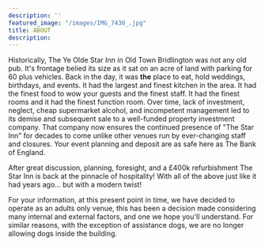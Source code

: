 ```yaml
---
description: ''
featured_image: "/images/IMG_7430_.jpg"
title: ABOUT
description:
---
```


Historically,  The Ye Olde Star Inn in Old Town Bridlington was not any old pub.  It's frontage belied its size as it sat on an acre of land with parking for 60 plus vehicles.  Back in the day, it was **the** place to eat,  hold weddings, birthdays, and events.  It had the largest and finest kitchen in the area. It had the finest food to wow your guests and the finest staff. It had the finest rooms and it had the finest function room.  Over time, lack of investment, neglect, cheap supermarket alcohol, and incompetent management led to its demise and subsequent sale to a well-funded property investment company. That company now ensures the continued presence of "The Star Inn" for decades to come unlike other venues run by ever-changing staff and closures. Your event planning and deposit are as safe here as The Bank of England.

After great discussion, planning, foresight, and a £400k refurbishment The Star Inn is back at the pinnacle of hospitality! With all of the above just like it had years ago... but with a modern twist!

For your information, at this present point in time, we have decided to operate as an adults only venue, this has been a decision made considering many internal and external factors, and one we hope you'll understand. For similar reasons, with the exception of assistance dogs, we are no longer allowing dogs inside the building.